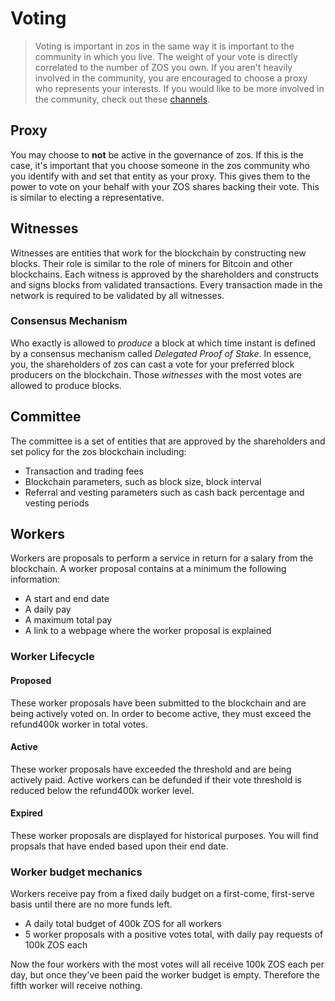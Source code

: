 # Voting

> Voting is important in zos in the same way it is important to the community in which you live. The weight of your vote is directly correlated to the number of ZOS you own. If you aren't heavily involved in the community, you are encouraged to choose a proxy who represents your interests. If you would like to be more involved in the community, check out these [channels](/help/introduction/zos).

## Proxy

You may choose to **not** be active in the governance of zos. If this is the case, it's important that you choose someone in the zos community who you identify with and set that entity as your proxy. This gives them to the power to vote on your behalf with your ZOS shares backing their vote. This is similar to electing a representative.

## Witnesses

Witnesses are entities that work for the blockchain by constructing new blocks. Their role is similar to the role of miners for Bitcoin and other blockchains. Each witness is approved by the shareholders and constructs and signs blocks from validated transactions. Every transaction made in the network is required to be validated by all witnesses.

### Consensus Mechanism

Who exactly is allowed to *produce* a block at which time instant is defined by a
consensus mechanism called *Delegated Proof of Stake*. In essence, you, the
shareholders of zos can cast a vote for your preferred block producers on the blockchain. Those *witnesses* with the most votes are allowed to produce blocks.


## Committee

The committee is a set of entities that are approved by the shareholders and set policy for the zos blockchain including:

* Transaction and trading fees
* Blockchain parameters, such as block size, block interval
* Referral and vesting parameters such as cash back percentage and vesting periods

## Workers

Workers are proposals to perform a service in return for a salary from the blockchain. A worker proposal contains at a minimum the following information:

* A start and end date
* A daily pay
* A maximum total pay
* A link to a webpage where the worker proposal is explained

### Worker Lifecycle

#### Proposed
These worker proposals have been submitted to the blockchain and are being actively voted on. In order to become active, they must exceed the refund400k worker in total votes.
#### Active
These worker proposals have exceeded the threshold and are being actively paid. Active workers can be defunded if their vote threshold is reduced below the refund400k worker level.
#### Expired
These worker proposals are displayed for historical purposes. You will find propsals that have ended based upon their end date.

### Worker budget mechanics
Workers receive pay from a fixed daily budget on a first-come, first-serve basis until there are no more funds left.

* A daily total budget of 400k ZOS for all workers
* 5 worker proposals with a positive votes total, with daily pay requests of 100k ZOS each

Now the four workers with the most votes will all receive 100k ZOS each per day, but once they've been paid the worker budget is empty. Therefore the fifth worker will receive nothing.

